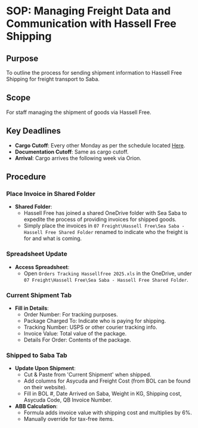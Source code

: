 # SOP: Managing Freight Data and Communication with Hassell Free Shipping

## Purpose
To outline the process for sending shipment information to Hassell Free Shipping for freight transport to Saba.

## Scope
For staff managing the shipment of goods via Hassell Free.

## Key Deadlines
- **Cargo Cutoff**: Every other Monday as per the schedule located [Here](../files/2025%20Shipping%20to%20Saba%20Calendar.pdf).
- **Documentation Cutoff**: Same as cargo cutoff.
- **Arrival**: Cargo arrives the following week via Orion.

## Procedure

### Place Invoice in Shared Folder
- **Shared Folder**:
    - Hassell Free has joined a shared OneDrive folder with Sea Saba to expedite the process of providing invoices for shipped goods.
    - Simply place the invoices in `07 Freight\Hassell Free\Sea Saba - Hassell Free Shared Folder` renamed to indicate who the freight is for and what is coming.

### Spreadsheet Update
- **Access Spreadsheet**:
    - Open `Orders Tracking Hassellfree 2025.xls` in the OneDrive, under `07 Freight\Hassell Free\Sea Saba - Hassell Free Shared Folder`.

### Current Shipment Tab
- **Fill in Details**:
    - Order Number: For tracking purposes.
    - Package Charged To: Indicate who is paying for shipping.
    - Tracking Number: USPS or other courier tracking info.
    - Invoice Value: Total value of the package.
    - Details For Order: Contents of the package.

### Shipped to Saba Tab
- **Update Upon Shipment**:
    - Cut & Paste from 'Current Shipment' when shipped.
    - Add columns for Asycuda and Freight Cost (from BOL can be found on their website).
    - Fill in BOL #, Date Arrived on Saba, Weight in KG, Shipping cost, Asycuda Code, QB Invoice Number.
- **ABB Calculation**:
    - Formula adds invoice value with shipping cost and multiplies by 6%.
    - Manually override for tax-free items.


